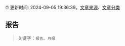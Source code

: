 :alarm_clock: 更新时间: 2024-09-05 19:36:39。[文章来源](/README.md)、[文章分类](/TAGS.md)

## 报告


> 关键字：`报告`、`月报`



